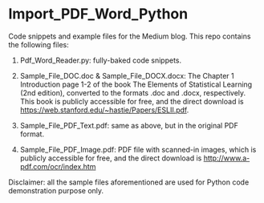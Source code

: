 # Import_PDF_Word_Python
Code snippets and example files for the Medium blog. 
This repo contains the following files:
1. Pdf_Word_Reader.py: fully-baked code snippets.

2. Sample_File_DOC.doc & Sample_File_DOCX.docx: The Chapter 1 Introduction page 1-2 of the book The Elements of Statistical Learning (2nd edition),  converted to the formats .doc and .docx, respectively. This book is publicly accessible for free, and the direct download is https://web.stanford.edu/~hastie/Papers/ESLII.pdf.

3. Sample_File_PDF_Text.pdf: same as above, but in the original PDF format.

4. Sample_File_PDF_Image.pdf: PDF file with scanned-in images, which is publicly accessible for free, and the direct download is http://www.a-pdf.com/ocr/index.htm

Disclaimer: all the sample files aforementioned are used for Python code demonstration purpose only.
